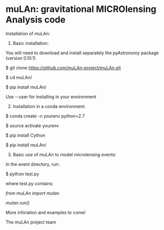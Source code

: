 # muLAn: gravitational MICROlensing Analysis code

Installation of muLAn:

1) Basic installation:

You will need to download and install separately the _pyAstronomy_ package (version 0.10.1)

$ git clone https://github.com/muLAn-project/muLAn.git

$ cd muLAn/

$ pip install muLAn/

Use --user for installing in your environment


2) Installation in a conda environment:

$ conda create -n yourenv python=2.7

$ source activate yourenv

$ pip install Cython

$ pip install muLAn/

3) Basic use of muLAn to model microlensing events:

In the event directory, run:

$ python test.py

where test.py contains:

  *from muLAn import mulan*

  *mulan.run()*


More inforation and examples to come!

The muLAn project team
